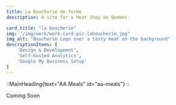 ```yaml
---
title: La Boucherie de ferme
description: A site for a Meat Shop on Quebec

card_title: "la boucherie"
img: "/img/work/work-card-pic-laboucherie.jpg"
img_alt: "Boucherie Logo over a tasty meat on the background"
descriptionItems: [
    'Design & Development',
    'Self-hosted Analytics',
    'Google My Business Setup'
]
---
```


::MainHeading{text="AA Meals" id="aa-meals"}
::

Coming Soon

<!-- http://boucheriedelafermeetpartenaires.com -->
